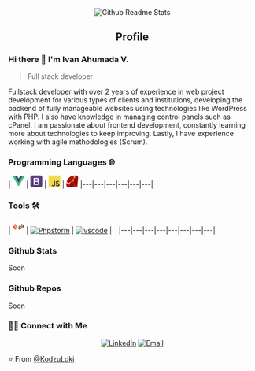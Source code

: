 <p align="center">
 <img with="100px" src="https://media.tenor.com/BWk4_NBCmtgAAAAC/one-piece.gif" align="center" alt="Github Readme Stats" />
 <h2 align="center">Profile</h2>
</p>

### Hi there 👋 I'm Ivan Ahumada V.
> Full stack developer


<div>
 <p>
Fullstack developer with over 2 years of experience in web project development for various types of clients and institutions, developing the backend of fully manageable websites using technologies like WordPress with PHP.
I also have knowledge in managing control panels such as cPanel.
I am passionate about frontend development, constantly learning more about technologies to keep improving.
Lastly, I have experience working with agile methodologies (Scrum).
</p>
</div>

### Programming Languages 🌐

| [<img src="https://raw.githubusercontent.com/github/explore/80688e429a7d4ef2fca1e82350fe8e3517d3494d/topics/vue/vue.png" alt="Vue" width="24">](https://vuejs.org/)  |  [<img src="https://raw.githubusercontent.com/github/explore/80688e429a7d4ef2fca1e82350fe8e3517d3494d/topics/bootstrap/bootstrap.png" alt="Bootstrap" width="24">](https://getbootstrap.com/) |  [<img src="https://raw.githubusercontent.com/github/explore/80688e429a7d4ef2fca1e82350fe8e3517d3494d/topics/javascript/javascript.png" alt="Javascript" width="24">](https://www.javascript.com) | [<img src="https://raw.githubusercontent.com/github/explore/80688e429a7d4ef2fca1e82350fe8e3517d3494d/topics/ruby/ruby.png" alt="Ruby" width="24">](https://www.ruby-lang.org/es/)
|---|---|---|---|---|---|
 
### Tools 🛠️

| [<img src="https://raw.githubusercontent.com/github/explore/80688e429a7d4ef2fca1e82350fe8e3517d3494d/topics/git/git.png" alt="Git" width="24">](https://git-scm.com/) |  [<img src="https://logonoid.com/images/phpstorm-logo.png" alt="Phpstorm" width="24">](https://www.jetbrains.com/phpstorm/) | [<img src="https://upload.wikimedia.org/wikipedia/commons/thumb/2/2d/Visual_Studio_Code_1.18_icon.svg/1200px-Visual_Studio_Code_1.18_icon.svg.png" alt="vscode" width="24">](https://code.visualstudio.com/)
|<svg xmlns="http://www.w3.org/2000/svg" width="1em" height="1em" viewBox="0 0 256 256"><use href="#skill-icons--androidstudio-dark"/></svg>|---|---|---|---|---|---|---|---|

### Github Stats

Soon

### Github Repos

Soon

<h3> 🤝🏻 Connect with Me </h3>

<p align="center">
<a href="https://www.linkedin.com/in/iván-alejandro-ahumada-valdés-b64a1b17a/" target="_blank"><img alt="LinkedIn" src="https://img.shields.io/badge/LinkedIn-@Kodzuloki-blue?style=flat&logo=linkedin"></a>
<a href="mailto:elioth.bass@gmail.com"><img alt="Email" src="https://img.shields.io/badge/Email-elioth.bass@gmail.com-blue?style=flat&logo=gmail"></a>
</p>


⭐️ From [@KodzuLoki](https://github.com/KodzuLoki)
